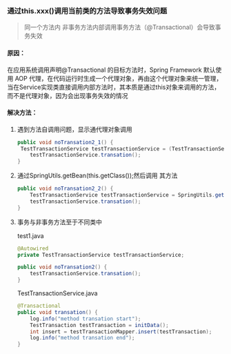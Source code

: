 

### 通过this.xxx()调用当前类的方法导致事务失效问题

> 同一个方法内 非事务方法内部调用事务方法（@Transactional）会导致事务失效

#### 原因：

在应用系统调用声明@Transactional 的目标方法时，Spring Framework 默认使用 AOP 代理，在代码运行时生成一个代理对象，再由这个代理对象来统一管理，当在Service实现类直接调用内部方法时，其本质是通过this对象来调用的方法，而不是代理对象，因为会出现事务失效的情况

#### 解决方法：

1. 遇到方法自调用问题，显示通代理对象调用

   ```java
   public void noTransation2_1() {
   	TestTransactionService testTransactionService = (TestTransactionService)AopContext.currentProxy();
       testTransactionService.transation();
   }
   ```

2. 通过SpringUtils.getBean(this.getClass());然后调用 其方法

    ```java
    public void noTransation2_2() {
        TestTransactionService testTransactionService = SpringUtils.getBean(this.getClass());
        testTransactionService.transation();
    }
    ```
3. 事务与非事务方法至于不同类中

   test1.java

   ```java
   @Autowired
   private TestTransactionService testTransactionService;

   public void noTransation2() {
       testTransactionService.transation();
   }
   ```

   TestTransactionService.java

   ```java
   @Transactional
   public void transation() {
       log.info("method transation start");
       TestTransaction testTransaction = initData();
       int insert = testTransactionMapper.insert(testTransaction);
       log.info("method transation end");
   }
   ```